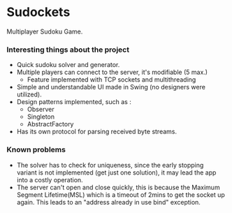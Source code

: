 # Sudockets
Multiplayer Sudoku Game.

### Interesting things about the project
- Quick sudoku solver and generator.
- Multiple players can connect to the server, it's modifiable (5 max.)
    - Feature implemented with TCP sockets and multithreading
- Simple and understandable UI made in Swing (no designers were utilized).
- Design patterns implemented, such as :
    - Observer
    - Singleton
    - AbstractFactory
- Has its own protocol for parsing received byte streams.

### Known problems
- The solver has to check for uniqueness, since the early stopping  
variant is not implemented (get just one solution), it may lead the app
into a costly operation.
- The server can't open and close quickly, this is because 
the Maximum Segment Lifetime(MSL) which is a timeout of 2mins to get
the socket up again. This leads to an "address already in use bind" exception.
